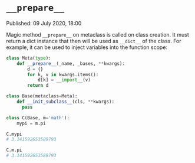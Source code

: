 # `__prepare__`

Published: 09 July 2020, 18:00

Magic method `__prepare__` on metaclass is called on class creation. It must return a dict instance that then will be used as `__dict__` of the class. For example, it can be used to inject variables into the function scope:

```python
class Meta(type):
    def __prepare__(_name, _bases, **kwargs):
        d = {}
        for k, v in kwargs.items():
            d[k] = __import__(v)
        return d

class Base(metaclass=Meta):
    def __init_subclass__(cls, **kwargs):
      pass

class C(Base, m='math'):
    mypi = m.pi

C.mypi
# 3.141592653589793

C.m.pi
# 3.141592653589793
```
